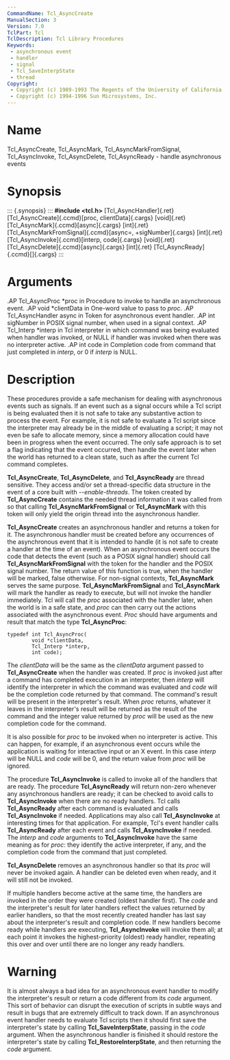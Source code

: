 ```yaml
---
CommandName: Tcl_AsyncCreate
ManualSection: 3
Version: 7.0
TclPart: Tcl
TclDescription: Tcl Library Procedures
Keywords:
 - asynchronous event
 - handler
 - signal
 - Tcl_SaveInterpState
 - thread
Copyright:
 - Copyright (c) 1989-1993 The Regents of the University of California.
 - Copyright (c) 1994-1996 Sun Microsystems, Inc.
---
```


# Name

Tcl_AsyncCreate, Tcl_AsyncMark, Tcl_AsyncMarkFromSignal, Tcl_AsyncInvoke, Tcl_AsyncDelete, Tcl_AsyncReady - handle asynchronous events

# Synopsis

::: {.synopsis} :::
**#include <tcl.h>**
[Tcl_AsyncHandler]{.ret} [Tcl_AsyncCreate]{.ccmd}[proc, clientData]{.cargs}
[void]{.ret} [Tcl_AsyncMark]{.ccmd}[async]{.cargs}
[int]{.ret} [Tcl_AsyncMarkFromSignal]{.ccmd}[async=, +sigNumber]{.cargs}
[int]{.ret} [Tcl_AsyncInvoke]{.ccmd}[interp, code]{.cargs}
[void]{.ret} [Tcl_AsyncDelete]{.ccmd}[async]{.cargs}
[int]{.ret} [Tcl_AsyncReady]{.ccmd}[]{.cargs}
:::

# Arguments

.AP Tcl_AsyncProc *proc in Procedure to invoke to handle an asynchronous event. .AP void *clientData in One-word value to pass to *proc*. .AP Tcl_AsyncHandler async in Token for asynchronous event handler. .AP int sigNumber in POSIX signal number, when used in a signal context. .AP Tcl_Interp *interp in Tcl interpreter in which command was being evaluated when handler was invoked, or NULL if handler was invoked when there was no interpreter active. .AP int code in Completion code from command that just completed in *interp*, or 0 if *interp* is NULL. 

# Description

These procedures provide a safe mechanism for dealing with asynchronous events such as signals. If an event such as a signal occurs while a Tcl script is being evaluated then it is not safe to take any substantive action to process the event. For example, it is not safe to evaluate a Tcl script since the interpreter may already be in the middle of evaluating a script; it may not even be safe to allocate memory, since a memory allocation could have been in progress when the event occurred. The only safe approach is to set a flag indicating that the event occurred, then handle the event later when the world has returned to a clean state, such as after the current Tcl command completes.

**Tcl_AsyncCreate**, **Tcl_AsyncDelete**, and **Tcl_AsyncReady** are thread sensitive.  They access and/or set a thread-specific data structure in the event of a core built with *--enable-threads*. The token created by **Tcl_AsyncCreate** contains the needed thread information it was called from so that calling **Tcl_AsyncMarkFromSignal** or **Tcl_AsyncMark** with this token will only yield the origin thread into the asynchronous handler.

**Tcl_AsyncCreate** creates an asynchronous handler and returns a token for it. The asynchronous handler must be created before any occurrences of the asynchronous event that it is intended to handle (it is not safe to create a handler at the time of an event). When an asynchronous event occurs the code that detects the event (such as a POSIX signal handler) should call **Tcl_AsyncMarkFromSignal** with the token for the handler and the POSIX signal number. The return value of this function is true, when the handler will be marked, false otherwise. For non-signal contexts, **Tcl_AsyncMark** serves the same purpose. **Tcl_AsyncMarkFromSignal** and **Tcl_AsyncMark** will mark the handler as ready to execute, but will not invoke the handler immediately. Tcl will call the *proc* associated with the handler later, when the world is in a safe state, and *proc* can then carry out the actions associated with the asynchronous event. *Proc* should have arguments and result that match the type **Tcl_AsyncProc**:

```
typedef int Tcl_AsyncProc(
        void *clientData,
        Tcl_Interp *interp,
        int code);
```

The *clientData* will be the same as the *clientData* argument passed to **Tcl_AsyncCreate** when the handler was created. If *proc* is invoked just after a command has completed execution in an interpreter, then *interp* will identify the interpreter in which the command was evaluated and *code* will be the completion code returned by that command. The command's result will be present in the interpreter's result. When *proc* returns, whatever it leaves in the interpreter's result will be returned as the result of the command and the integer value returned by *proc* will be used as the new completion code for the command.

It is also possible for *proc* to be invoked when no interpreter is active. This can happen, for example, if an asynchronous event occurs while the application is waiting for interactive input or an X event. In this case *interp* will be NULL and *code* will be 0, and the return value from *proc* will be ignored.

The procedure **Tcl_AsyncInvoke** is called to invoke all of the handlers that are ready. The procedure **Tcl_AsyncReady** will return non-zero whenever any asynchronous handlers are ready;  it can be checked to avoid calls to **Tcl_AsyncInvoke** when there are no ready handlers. Tcl calls **Tcl_AsyncReady** after each command is evaluated and calls **Tcl_AsyncInvoke** if needed. Applications may also call **Tcl_AsyncInvoke** at interesting times for that application. For example, Tcl's event handler calls **Tcl_AsyncReady** after each event and calls **Tcl_AsyncInvoke** if needed. The *interp* and *code* arguments to **Tcl_AsyncInvoke** have the same meaning as for *proc*:  they identify the active interpreter, if any, and the completion code from the command that just completed.

**Tcl_AsyncDelete** removes an asynchronous handler so that its *proc* will never be invoked again. A handler can be deleted even when ready, and it will still not be invoked.

If multiple handlers become active at the same time, the handlers are invoked in the order they were created (oldest handler first). The *code* and the interpreter's result for later handlers reflect the values returned by earlier handlers, so that the most recently created handler has last say about the interpreter's result and completion code. If new handlers become ready while handlers are executing, **Tcl_AsyncInvoke** will invoke them all;  at each point it invokes the highest-priority (oldest) ready handler, repeating this over and over until there are no longer any ready handlers.

# Warning

It is almost always a bad idea for an asynchronous event handler to modify the interpreter's result or return a code different from its *code* argument. This sort of behavior can disrupt the execution of scripts in subtle ways and result in bugs that are extremely difficult to track down. If an asynchronous event handler needs to evaluate Tcl scripts then it should first save the interpreter's state by calling **Tcl_SaveInterpState**, passing in the *code* argument. When the asynchronous handler is finished it should restore the interpreter's state by calling **Tcl_RestoreInterpState**, and then returning the *code* argument. 

